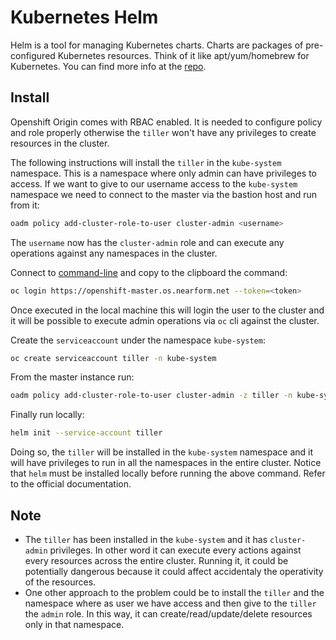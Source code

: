 # Kubernetes Helm

Helm is a tool for managing Kubernetes charts. Charts are packages of pre-configured Kubernetes resources. Think of it like apt/yum/homebrew for Kubernetes. You can find more info at the [repo](https://github.com/kubernetes/helm).

## Install

Openshift Origin comes with RBAC enabled. It is needed to configure policy and role properly otherwise the `tiller` won't have any privileges to create resources in the cluster.

The following instructions will install the `tiller` in the `kube-system` namespace. This is a namespace where only admin can have privileges to access. If we want to give to our username access to the `kube-system` namespace we need to connect to the master via the bastion host and run from it:

```bash
oadm policy add-cluster-role-to-user cluster-admin <username>
```

The `username` now has the `cluster-admin` role and can execute any operations against any namespaces in the cluster.

Connect to [command-line](https://openshift-master.os.nearform.net/console/command-line) and copy to the clipboard the command:

```bash
oc login https://openshift-master.os.nearform.net --token=<token>
```

Once executed in the local machine this will login the user to the cluster and it will be possible to execute admin operations via `oc` cli against the cluster.

Create the `serviceaccount` under the namespace `kube-system`:

```bash
oc create serviceaccount tiller -n kube-system
```

From the master instance run:

```bash
oadm policy add-cluster-role-to-user cluster-admin -z tiller -n kube-system
```

Finally run locally:

```bash
helm init --service-account tiller
```

Doing so, the `tiller` will be installed in the `kube-system` namespace and it will have privileges to run in all the namespaces in the entire cluster. Notice that `helm` must be installed locally before running the above command. Refer to the official documentation.

## Note

- The `tiller` has been installed in the `kube-system` and it has `cluster-admin` privileges. In other word it can execute every actions against every resources across the entire cluster. Running it, it could be potentially dangerous because it could affect accidentaly the operativity of the resources.
- One other approach to the problem could be to install the `tiller` and the namespace where as user we have access and then give to the `tiller` the `admin` role. In this way, it can create/read/update/delete resources only in that namespace.

